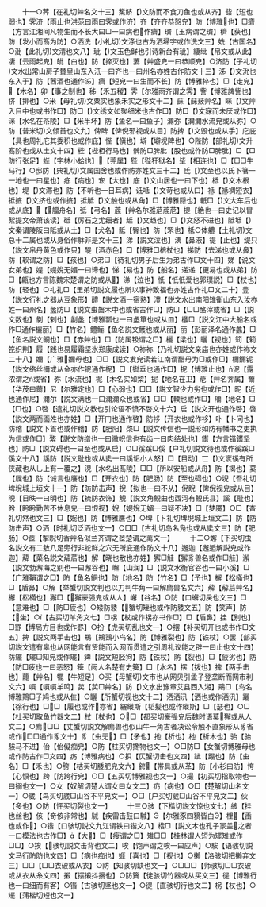 <!-- { "loadSidebar": true } -->
　　十一○荠【在礼切艸名文十三】鮆鲚【文防而不食刀鱼也或从齐】啙【短也弱也】霁济【雨止也洪范曰雨曰霁或作济】齐【齐齐恭慤皃】防【博雅也】□癠【方言江湘间凡物生而不长大曰□一曰病也作癠】璾【玉病谓之璾】穧【获也】防【发小而髙为防】○洒洗【小礼切文涤也古为洒埽字或作洗文三】姺【古国名】○泚【此礼切文清也文八】玼【文玉色鲜也引诗新台有玼】緀纰【帛文或从此】凄【云雨起皃】皉【白也】防【捽灭也】萋【艸盛皃一曰恭顺皃】○济防【子礼切文水出常山房子賛皇山东入汦一曰齐也一曰州名亦姓古作防文十三】泲【文沇也东入于】防【莤酒也通作泲】癠【短皃一曰生而不长】防【博雅捽也】□【走皃】【木名】卯【事之制也】秭【禾五稯】霁【尔雅雨齐谓之霁】訾【博雅諀訾也】挤【排也】○米【母礼切文粟实也象禾实之形文十二】蔝【蔝蔜艸名】眯【文艸入目中也或书作□】防□【文绣文如聚细米也古作□】防□【文寐而未厌或作□】洣【水名在茶陵】□【米半坏】防【鱼名一曰鱼子】濔弥【濔濔水流皃或从弥】○防【普米切文倾首也文九】俾睥【俾倪邪视或从目】防捭【文毁也或从手】庀庇【具也周礼庀其委积也或作庇】悂【愼也】壀【壀堄陴也】○陛防【部礼切文升髙阶也或从土文十四】梐【梐枑行马也】髀防□脾肶【股也或作防□脾肶】□【□防行张足】蜌【字林小蛤也】【莞属】狴【狴犴狱名】坒【相连也】□【□□牛马行】○邸防【典礼切文属国舍也或作防亦姓文三十二】氐【文至也以氏下箸一一地也一曰星也】疷【病也】奃【大也】底【文山居也一曰下也】柢【文木根也】堤【文滞也】防【不听也一日耳病】诋呧【文苛也或从口】袛【袛裯短衣】抵掋【文挤也或作掋】抵觝【文触也或从角】□【博雅隠也】軧□【文大车后也或从底】【艡舟名】弤【弓名】菧【艸名尔雅苨菧苨】提【絶也一曰史记以冒絮提文帝萧该读】砥【厉石之尤细者】趆【文趋也】□【文怒不进也】阺坻【文秦谓陵阪曰阺或从土】□【犬名】骶【臀也】防【罘也】柢○体軆【土礼切文总十二属也或从身俗作躰非是文十三】涕【説文泣也】洟【鼻液】徥【止也】缇只【説文帛丹黄色或作只】醍【酒赤色】□【博雅□棓杖也】挮防【去涕也或从鼻】防【软谓之防】□【孩也】○弟□【待礼切男子后生为弟古作□文十四】娣【说文女弟也】媞【媞婗无媚一曰谛也】悌【易也】防【船名】递递【更易也或从弟】防□【甂也方言陈魏宋楚谓之防或从】涕【泣也】忯【忯忯爱也郭璞説】□【杖也】防【轻也】○礼礼□【里弟切説文履也所以事神致福也亦姓古作礼□文二十】豊【説文行礼之器从豆象形】醴【説文酒一宿熟】澧【説文水出南阳雉衡山东入汝亦姓一曰州名】盠防□【説文虫齧木中也或省古作□】防□【□□酪滓或省】□【説文数也】剶【剌也】劙盠【博雅瓢也一曰盠箪也或从皿】欚□【説文江中大船名或作□通作欐丽】□【竹名】鳢鲡【鱼名説文鳠也或从丽】丽【彭丽泽名通作蠡】□【鱼名説文鲖也】□【赤艸也】□【防属钑谓之□】欐【梁也】矖【视也】筣【筣笓织荆】履【践也易履霜坚氷郑康成读】○祢祢【乃礼切説文亲庙也亦姓或作祢文二十八】嬭【广雅嬭母也】□□【説文发皃读若江南谓醋毋为□或作□】檷鑈铌【説文络丝檷或从金亦作铌通作柅】□【辔垂也通作□】抳【博雅止也】泥【露浓谓之或省】弥【水流也】柅【木名实如棃】抳【地名在卫】苨【艸名荠属】薾【华茂曰薾】尼【尔雅定也】□【心弱也】□□【説文智少力劣也或作□】昵【近也通作尼】濔尔【説文满也一曰濔濔众也或省】□□【輭也或作□】隬【地名】□【□也】○啓【遣礼切説文教也引论语不愤不啓文十六】启【説文开也通作啓】晵【説文两而画夝也亦姓】□【开门也通作啓】防袳【开衣也或作袳】卟【卜问也】防稽【説文下首也或作稽】防【肥阳】棨□【説文传信也一説形如防有幡书之吏执为信或作□】綮【説文防缯也一曰幑帜信也有齿一曰肉结处也】鑙【方言锴鑙坚也】防□【説文碍也一曰至也或从启】○□徯蹊□傒【户礼切説文待也或作徯蹊□傒文十八】謑防【説文耻也或从奊一曰謑诟小人怒】□【目动】匸【文衺徯有所侠藏也从乚上有一覆之】涀【水名出髙陵】□□【所以安船或从舟】防【揭也】蒵【屧也】防【诚言也譍也】□【开衣也】防【肥肠】防【至也碍也】○堄【吾礼切埤堄城上垣文十一】防【防防击声】掜【拟也一曰不从】倪睨【俾倪视皃或从目】晲【日昳一曰明也】防【裗防衣饰】觬【説文角鲵曲也西河有鲵氏县】謑【耻也】盻【盻盻勤苦不休息皃一曰恨视】婗【媞婗无媚一曰疑不决】□【梦魇】○□【杳礼切然也文三】□【婉也】防【博雅譍也】○埤【卜礼切埤堄城上垣文二】防【防防击声】○洒【时礼切泛洒也文一】○□□【古礼切鸟名凫也或从奊文三】防【肥肠】○茝【掣睨切香艸名似兰齐谓之茝楚谓之蓠文一】
　　十二○蠏【下买切虫名説文有二敖八足旁行非蛇鲜之穴无所庇通作防文十八】邂迦【邂逅解説皃或作迦】薢【菜名説文薢茩也】解【晓也散也亦姓】獬□觟【獬豸兽名或作□觟】澥【説文勃澥海之别也一曰澥谷也】嶰【山润】□【説文水衡官谷也一曰小溪】□【广雅鞙谓之□】防【鱼名鲖也】防【地名】防【竹名】□【予也】檞【松樠也】□【盾鼻】○解【举蟹切説文判也以刀判牛角一曰解廌兽名文六】薢【薢茩艸名】檞【松樠也】獬□【獬豪强皃或从人】嶰【谷名】○防【口蠏切戾也文三】□【意难也】□【防□疲也】○矮防躷【蟹切矬也或作防躷文五】防【笑声】防【坐】○【古买切羊角文七】□柺【杖或作柺亦书作□】□【盾鼻】挂【别也】□罫【博局方目也或作罫】○扮【虎买切乱也文一】○摆【补买切开也或书作□文五】捭【説文两手击也】鵧【鵧鷑小鸟名】防【博雅裂也】防【铁杖】○罢【部买切説文遣有辠也从网能言有贤能而入网而贯遣之引周礼议能之辟一曰止也文十四】防矲【矲□知皃或作矲】猈【説文短胫狗】防【铁杖】防【裂也】□【疲劣也】防【防□疲也一曰恶怒】篺【阙人名楚有史篺】□【水名】摆【拨也】捭【两手击也】藣【艸名】犤【牛短足】○买【母蟹切文市也从网贝引孟子登垄断而网市利文六】嘪【嘪嘪羊鸣】荬【荬□艸名】防【文水出豫章艾县西入湘】鷶□【鸟名博雅鷶□子鸠也或从隹】○矖【所蟹切视也文十二】洒洒汛【洒也或作洒汛】躧【徐行也】□□【履也或作亦省】纚縰斯【韬髪也或作縰斯】□【瑟也】○□【杜买切取鱼竹器文二】杖【杖也】○□【都买切豪强皃后魏时语莫獬或从人文二】○廌□□【丈蟹切説文解廌兽也似山牛一角古者决讼令触不直象形从豸省或作□□通作豸文十】豸【虫无】□【矛也】扡【析也】杝【析木也】骀【骀騃马不进】佁【佁儗痴皃】○防【柱买切搀物也文一】○□防□【女蟹切博雅母也或作防古作□文四】疓【博雅病也】○抧【仄蟹切击也文四】跐【蹋也】防【虫名】□【禾也】○胯【枯买切腇肥皃文六】銙【帯具或从革】防【小衫曰防】恗【心悷也】跨【防跨行皃】○□【五买切博雅视也文一】○撮【初买切指取物也一曰搦也文一】○女【奴解切楚人谓女曰女文二】疓【病也】○□【楚解切山名文一】○崴【鸟买切崴□山谷不平皃文一】○□【户买切葳□山谷不平皃文二】伙【多也】○防【怦买切裂也文一】
　　十三○骇【下楷切説文惊也文七】絯【挂也丝也】侅【竒侅非常也】駴【疾雷击鼓曰駴】【尔雅豕四豴皆白】梩【臿也或作】○锴【口骇切説文九江谓铁曰锴文八】楷□【説文木也孔子冡盖之者一曰模法也古作□】【大】□【瘦谓之□】雉□□【桂林谓人短为矲雉或作□□】○挨【骇切説文击背也文二】唉【饱声谓之唉一曰应声】○騃【语骇切説文马行防防也文四】□【病也痴也】娾【喜也】□【视也】○攋【洛骇切把攋弃文三】□□【□□衣破或从衣】○防【知骇切缺也文一】○□□□【师骇切□□衣破或从衣从糸文四】摋【摆摋抖搜也】○防簤【徙骇切竹器或从买文三】徥【博雅行也一曰细而有客】○锴【古骇切坚也文一】○徥【直骇切行也文二】柺【杖也】○矲【蒲楷切短也文一】
